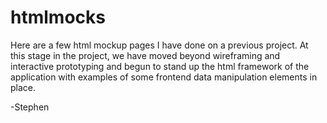 # htmlmocks

Here are a few html mockup pages I have done on a previous project. At this stage in the project, we have moved beyond wireframing and interactive prototyping and begun to stand up the html framework of the application with examples of some frontend data manipulation elements in place.

-Stephen
